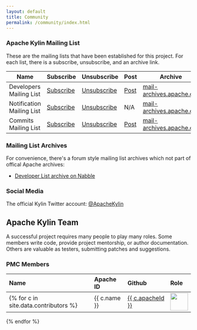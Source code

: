```yaml
---
layout: default
title: Community
permalink: /community/index.html
---
```


### Apache Kylin Mailing List

These are the mailing lists that have been established for this project. For each list, there is a subscribe, unsubscribe, and an archive link.

| Name  | Subscribe | Unsubscribe | Post | Archive |
|------ |-----------|-------------|------|---------|
| Developers Mailing List | [Subscribe](mailto:dev-subscribe@kylin.incubator.apache.org) | [Unsubscribe](mailto:dev-unsubscribe@kylin.incubator.apache.org) | [Post](mailto:dev@kylin.incubator.apache.org) | [mail-archives.apache.org](http://mail-archives.apache.org/mod_mbox/kylin-dev/) |
| Notification Mailing List | [Subscribe](mailto:notification-subscribe@kylin.incubator.apache.org) | [Unsubscribe](mailto:notification-unsubscribe@kylin.incubator.apache.org) | N/A | [mail-archives.apache.org](http://mail-archives.apache.org/mod_mbox/kylin-notification/) |
| Commits Mailing List | [Subscribe](mailto:commits-subscribe@kylin.incubator.apache.org) | [Unsubscribe](mailto:commits-unsubscribe@kylin.incubator.apache.org) | [Post](mailto:commits@kylin.incubator.apache.org) | [mail-archives.apache.org](http://mail-archives.apache.org/mod_mbox/kylin-commits/) |

### Mailing List Archives
For convenience, there's a forum style mailing list archives which not part of offical Apache archives:

* [Developer List archive on Nabble](http://apache-kylin-incubating.74782.x6.nabble.com)

### Social Media 
The official Kylin Twitter account: [@ApacheKylin](https://twitter.com/ApacheKylin)

## Apache Kylin Team
A successful project requires many people to play many roles. Some members write code, provide project mentorship, or author documentation. Others are valuable as testers, submitting patches and suggestions.

### PMC Members

| Name  | Apache ID    | Github    |  Role |
|:----- |:-------------|:----------|:------|
{% for c in site.data.contributors %}  | {{ c.name }} | <a href="http://people.apache.org/committer-index#{{ c.apacheId }}">{{ c.apacheId }}</a> | <a href="http://github.com/{{ c.githubId }}"><img width="48" src="{% unless c.avatar %}http://github.com/{{ c.githubId }}.png{% else %}{{ c.avatar }}{% endunless %}"></a> |  {{ c.role }} |
{% endfor %}





